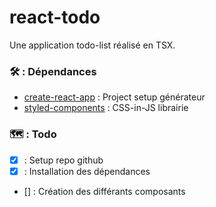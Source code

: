 # react-todo

Une application todo-list réalisé en TSX.

### 🛠️ : Dépendances

- [create-react-app](https://create-react-app.dev/docs/adding-typescript/) : Project setup générateur
- [styled-components](https://styled-components.com/) : CSS-in-JS librairie

### 🗺️ : Todo

- [x] : Setup repo github
- [x] : Installation des dépendances
- [] : Création des différants composants
